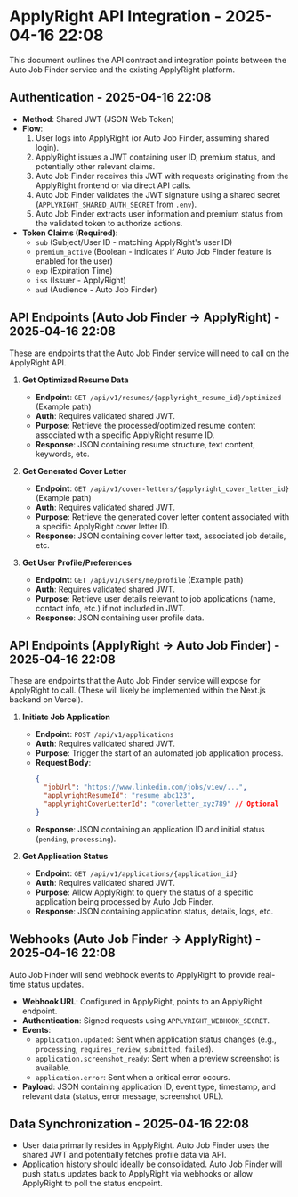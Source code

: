 # ApplyRight API Integration - 2025-04-16 22:08

This document outlines the API contract and integration points between the Auto Job Finder service and the existing ApplyRight platform.

## Authentication - 2025-04-16 22:08

- **Method**: Shared JWT (JSON Web Token)
- **Flow**:
  1. User logs into ApplyRight (or Auto Job Finder, assuming shared login).
  2. ApplyRight issues a JWT containing user ID, premium status, and potentially other relevant claims.
  3. Auto Job Finder receives this JWT with requests originating from the ApplyRight frontend or via direct API calls.
  4. Auto Job Finder validates the JWT signature using a shared secret (`APPLYRIGHT_SHARED_AUTH_SECRET` from `.env`).
  5. Auto Job Finder extracts user information and premium status from the validated token to authorize actions.
- **Token Claims (Required)**:
  - `sub` (Subject/User ID - matching ApplyRight's user ID)
  - `premium_active` (Boolean - indicates if Auto Job Finder feature is enabled for the user)
  - `exp` (Expiration Time)
  - `iss` (Issuer - ApplyRight)
  - `aud` (Audience - Auto Job Finder)

## API Endpoints (Auto Job Finder -> ApplyRight) - 2025-04-16 22:08

These are endpoints that the Auto Job Finder service will need to call on the ApplyRight API.

1.  **Get Optimized Resume Data**

    - **Endpoint**: `GET /api/v1/resumes/{applyright_resume_id}/optimized` (Example path)
    - **Auth**: Requires validated shared JWT.
    - **Purpose**: Retrieve the processed/optimized resume content associated with a specific ApplyRight resume ID.
    - **Response**: JSON containing resume structure, text content, keywords, etc.

2.  **Get Generated Cover Letter**

    - **Endpoint**: `GET /api/v1/cover-letters/{applyright_cover_letter_id}` (Example path)
    - **Auth**: Requires validated shared JWT.
    - **Purpose**: Retrieve the generated cover letter content associated with a specific ApplyRight cover letter ID.
    - **Response**: JSON containing cover letter text, associated job details, etc.

3.  **Get User Profile/Preferences**
    - **Endpoint**: `GET /api/v1/users/me/profile` (Example path)
    - **Auth**: Requires validated shared JWT.
    - **Purpose**: Retrieve user details relevant to job applications (name, contact info, etc.) if not included in JWT.
    - **Response**: JSON containing user profile data.

## API Endpoints (ApplyRight -> Auto Job Finder) - 2025-04-16 22:08

These are endpoints that the Auto Job Finder service will expose for ApplyRight to call. (These will likely be implemented within the Next.js backend on Vercel).

1.  **Initiate Job Application**

    - **Endpoint**: `POST /api/v1/applications`
    - **Auth**: Requires validated shared JWT.
    - **Purpose**: Trigger the start of an automated job application process.
    - **Request Body**:
      ```json
      {
        "jobUrl": "https://www.linkedin.com/jobs/view/...",
        "applyrightResumeId": "resume_abc123",
        "applyrightCoverLetterId": "coverletter_xyz789" // Optional
      }
      ```
    - **Response**: JSON containing an application ID and initial status (`pending`, `processing`).

2.  **Get Application Status**
    - **Endpoint**: `GET /api/v1/applications/{application_id}`
    - **Auth**: Requires validated shared JWT.
    - **Purpose**: Allow ApplyRight to query the status of a specific application being processed by Auto Job Finder.
    - **Response**: JSON containing application status, details, logs, etc.

## Webhooks (Auto Job Finder -> ApplyRight) - 2025-04-16 22:08

Auto Job Finder will send webhook events to ApplyRight to provide real-time status updates.

- **Webhook URL**: Configured in ApplyRight, points to an ApplyRight endpoint.
- **Authentication**: Signed requests using `APPLYRIGHT_WEBHOOK_SECRET`.
- **Events**:
  - `application.updated`: Sent when application status changes (e.g., `processing`, `requires_review`, `submitted`, `failed`).
  - `application.screenshot_ready`: Sent when a preview screenshot is available.
  - `application.error`: Sent when a critical error occurs.
- **Payload**: JSON containing application ID, event type, timestamp, and relevant data (status, error message, screenshot URL).

## Data Synchronization - 2025-04-16 22:08

- User data primarily resides in ApplyRight. Auto Job Finder uses the shared JWT and potentially fetches profile data via API.
- Application history should ideally be consolidated. Auto Job Finder will push status updates back to ApplyRight via webhooks or allow ApplyRight to poll the status endpoint.
